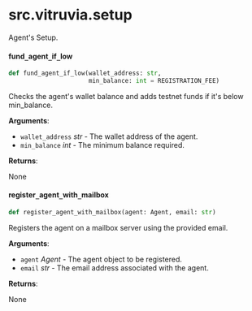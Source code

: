 <a id="src.vitruvia.setup"></a>

# src.vitruvia.setup

Agent's Setup.

<a id="src.vitruvia.setup.fund_agent_if_low"></a>

#### fund`_`agent`_`if`_`low

```python
def fund_agent_if_low(wallet_address: str,
                      min_balance: int = REGISTRATION_FEE)
```

Checks the agent's wallet balance and adds testnet funds if it's below min_balance.

**Arguments**:

- `wallet_address` _str_ - The wallet address of the agent.
- `min_balance` _int_ - The minimum balance required.
  

**Returns**:

  None

<a id="src.vitruvia.setup.register_agent_with_mailbox"></a>

#### register`_`agent`_`with`_`mailbox

```python
def register_agent_with_mailbox(agent: Agent, email: str)
```

Registers the agent on a mailbox server using the provided email.

**Arguments**:

- `agent` _Agent_ - The agent object to be registered.
- `email` _str_ - The email address associated with the agent.
  

**Returns**:

  None

